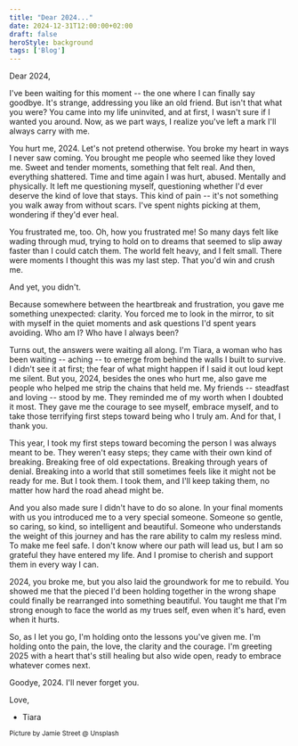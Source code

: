 ```yaml
---
title: "Dear 2024..."
date: 2024-12-31T12:00:00+02:00
draft: false
heroStyle: background
tags: ['Blog']
---
```


Dear 2024,

I've been waiting for this moment -- the one where I can finally say goodbye.
It's strange, addressing you like an old friend. But isn't that what you were? You came into my life uninvited, and at first,
I wasn't sure if I wanted you around. Now, as we part ways, I realize you've left a mark I'll always carry with me.

You hurt me, 2024. Let's not pretend otherwise. You broke my heart in ways I never saw coming. You brought me people 
who seemed like they loved me. Sweet and tender moments, something that felt real. And then, everything shattered.
Time and time again I was hurt, abused. Mentally and physically. It left me questioning myself, questioning whether I'd 
ever deserve the kind of love that stays. 
This kind of pain -- it's not something you walk away from without scars. I've spent nights picking at them, 
wondering if they'd ever heal.

You frustrated me, too. Oh, how you frustrated me! So many days felt like wading through mud, trying to hold on to dreams 
that seemed to slip away faster than I could catch them. The world felt heavy, and I felt small.
There were moments I thought this was my last step. That you'd win and crush me.

And yet, you didn't.

Because somewhere between the heartbreak and frustration, you gave me something unexpected: clarity. You forced me to 
look in the mirror, to sit with myself in the quiet moments and ask questions I'd spent years avoiding. Who am I? 
Who have I always been?

Turns out, the answers were waiting all along. I'm Tiara, a woman who has been waiting -- aching -- to emerge from 
behind the walls I built to survive. I didn't see it at first; the fear of what might happen if I said it out loud kept me silent.
But you, 2024, besides the ones who hurt me, also gave me people who helped me strip the chains that held me.
My friends -- steadfast and loving -- stood by me. They reminded me of my worth when I doubted it most. 
They gave me the courage to see myself, embrace myself, and to take those terrifying first steps toward being who I truly am.
And for that, I thank you.

This year, I took my first steps toward becoming the person I was always meant to be. They weren't easy steps; they came with 
their own kind of breaking. Breaking free of old expectations. Breaking through years of denial. Breaking into a world that still 
sometimes feels like it might not be ready for me. But I took them. I took them, and I'll keep taking them, no matter how hard 
the road ahead might be.

And you also made sure I didn't have to do so alone. In your final moments with us you introduced me to a very special someone.
Someone so gentle, so caring, so kind, so intelligent and beautiful. Someone who understands the weight of this journey and has 
the rare ability to calm my resless mind. To make me feel safe. I don't know where our path will lead us, but I am so grateful 
they have entered my life. And I promise to cherish and support them in every way I can.

2024, you broke me, but you also laid the groundwork for me to rebuild. You showed me that the pieced I'd been holding together 
in the wrong shape could finally be rearranged into something beautiful. You taught me that I'm strong enough to face the world 
as my trues self, even when it's hard, even when it hurts.

So, as I let you go, I'm holding onto the lessons you've given me. I'm holding onto the pain, the love, the clarity and the courage.
I'm greeting 2025 with a heart that's still healing but also wide open, ready to embrace whatever comes next.

Goodye, 2024. I'll never forget you.

Love, 

- Tiara

<small>Picture by Jamie Street @ Unsplash</small>

